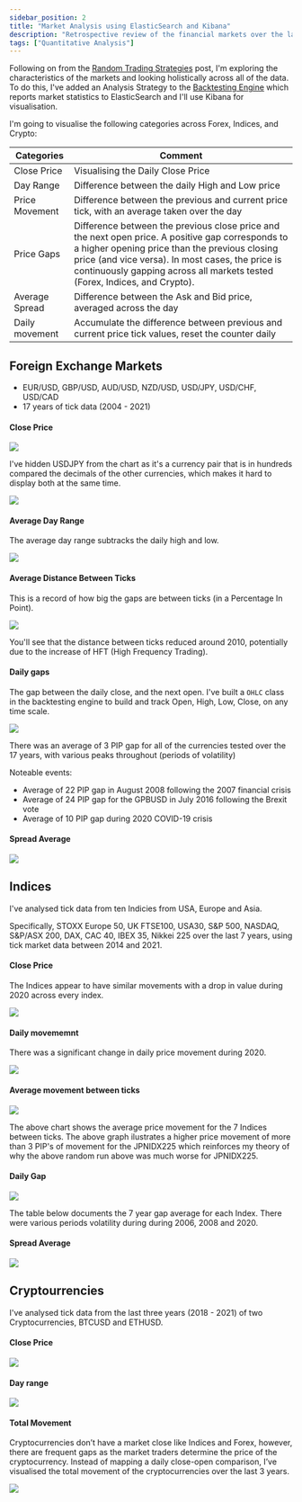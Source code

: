 ```yaml
---
sidebar_position: 2
title: "Market Analysis using ElasticSearch and Kibana"
description: "Retrospective review of the financial markets over the last 17 years"
tags: ["Quantitative Analysis"]
---
```


Following on from the [Random Trading Strategies](/quantitative_analysis/randomly_trading/) post, I'm exploring the characteristics of the markets and looking holistically across all of the data. To do this, I've added an Analysis Strategy to the [Backtesting Engine](/quantitative_engineering/building_a_backtesting_system/) which reports market statistics to ElasticSearch and I'll use Kibana for visualisation. 

I'm going to visualise the following categories across Forex, Indices, and Crypto:


| Categories | Comment |
|------------|---------|
| Close Price | Visualising the Daily Close Price |
| Day Range | Difference between the daily High and Low price |
| Price Movement | Difference between the previous and current price tick, with an average taken over the day |
| Price Gaps | Difference between the previous close price and the next open price. A positive gap corresponds to a higher opening price than the previous closing price (and vice versa). In most cases, the price is continuously gapping across all markets tested (Forex, Indices, and Crypto). |
| Average Spread | Difference between the Ask and Bid price, averaged across the day |
| Daily movement | Accumulate the difference between previous and current price tick values, reset the counter daily |

## Foreign Exchange Markets

* EUR/USD, GBP/USD, AUD/USD, NZD/USD, USD/JPY, USD/CHF, USD/CAD
* 17 years of tick data (2004 - 2021)

#### Close Price

<img  src="/static/marketanalysis/majorforex-dayclose.png"  />

I've hidden USDJPY from the chart as it's a currency pair that is in hundreds compared the decimals of the other currencies, which makes it hard to display both at the same time.

<img  src="/static/marketanalysis/majorforex-dayclose-usdjpy.png"  />

#### Average Day Range

The average day range subtracks the daily high and low.


<img  src="/static/marketanalysis/majorforex-dailymovement.png"  />


#### Average Distance Between Ticks

This is a record of how big the gaps are between ticks (in a Percentage In Point).


<img  src="/static/marketanalysis/forex-movementbetweenticks-17years.png"  />


You'll see that the distance between ticks reduced around 2010, potentially due to the increase of HFT (High Frequency Trading). 

#### Daily gaps

The gap between the daily close, and the next open. I've built a `OHLC` class in the backtesting engine to build and track Open, High, Low, Close, on any time scale.


<img  src="/static/marketanalysis/forex-dayCloseGap.png"  />


There was an average of 3 PIP gap for all of the currencies tested over the 17 years, with various peaks throughout (periods of volatility) 

Noteable events:
* Average of 22 PIP gap in August 2008 following the 2007 financial crisis
* Average of 24 PIP gap for the GPBUSD in July 2016 following the Brexit vote
* Average of 10 PIP gap during 2020 COVID-19 crisis

#### Spread Average

<img src="/static/marketanalysis/majorforex-spread.png" />

## Indices

I've analysed tick data from ten Indicies from USA, Europe and Asia.

Specifically, STOXX Europe 50, UK FTSE100, USA30, S&P 500, NASDAQ, S&P/ASX 200, DAX, CAC 40, IBEX 35, Nikkei 225 over the last 7 years, using tick market data between 2014 and 2021.

#### Close Price

The Indices appear to have similar movements with a drop in value during 2020 across every index.

<img src="/static/marketanalysis/indices-close-7years.png" />

#### Daily movememnt

There was a significant change in daily price movement during 2020.

<img src="/static/marketanalysis/indices-dayrange-7years.png" />

#### Average movement between ticks

<img src="/static/marketanalysis/indices-movementbetweenticks-7years.png" />

The above chart shows the average price movement for the 7 Indices between ticks. The above graph ilustrates a higher price movement of more than 3 PIP's of movement for the JPNIDX225 which reinforces my theory of why the above random run above was much worse for JPNIDX225.

#### Daily Gap

<img src="/static/marketanalysis/indices-dayCloseGap.png" />

The table below documents the 7 year gap average for each Index. There were various periods volatility during during 2006, 2008 and 2020.

#### Spread Average

<img src="/static/marketanalysis/indices-spread.png" />

## Cryptourrencies

I've analysed tick data from the last three years (2018 - 2021) of two Cryptocurrencies, BTCUSD and ETHUSD.

#### Close Price

<img src="/static/marketanalysis/crypto-close.png" />

#### Day range

<img src="/static/marketanalysis/crypto-dayrange.png" />

#### Total Movement

Cryptocurrencies don’t have a market close like Indices and Forex, however, there are frequent gaps as the market traders determine the price of the cryptocurrency. Instead of mapping a daily close-open comparison, I’ve visualised the total movement of the cryptocurrencies over the last 3 years.

<img src="/static/marketanalysis/crypto-totalmovement-3years.png" />
